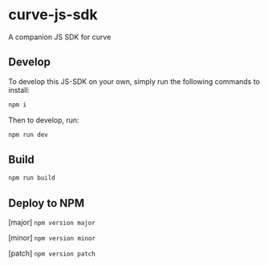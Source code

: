 # curve-js-sdk

A companion JS SDK for curve

## Develop

To develop this JS-SDK on your own, simply run the following commands to install:

```bash
npm i
```

Then to develop, run:

```bash
npm run dev
```

## Build

```bash
npm run build
```

## Deploy to NPM

[major] `npm version major`

[minor] `npm version minor`

[patch] `npm version patch`
